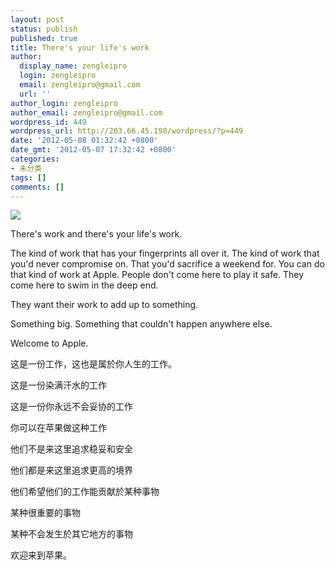 ```yaml
---
layout: post
status: publish
published: true
title: There's your life's work
author:
  display_name: zengleipro
  login: zengleipro
  email: zengleipro@gmail.com
  url: ''
author_login: zengleipro
author_email: zengleipro@gmail.com
wordpress_id: 449
wordpress_url: http://203.66.45.198/wordpress/?p=449
date: '2012-05-08 01:32:42 +0800'
date_gmt: '2012-05-07 17:32:42 +0800'
categories:
- 未分类
tags: []
comments: []
---
```

![](/images/blog/detail/2012050801/1.jpg)

There's work and there's your life's work.

The kind of work that has your fingerprints all over it. The kind of work that you'd never compromise on. That you'd sacrifice a weekend for. You can do that kind of work at Apple. People don't come here to play it safe. They come here to swim in the deep end.

They want their work to add up to something.

Something big. Something that couldn't happen anywhere else.

Welcome to Apple.

这是一份工作，这也是属於你人生的工作。

这是一份染满汗水的工作

这是一份你永远不会妥协的工作

你可以在苹果做这种工作

他们不是来这里追求稳妥和安全

他们都是来这里追求更高的境界

他们希望他们的工作能贡献於某种事物

某种很重要的事物

某种不会发生於其它地方的事物

欢迎来到苹果。
